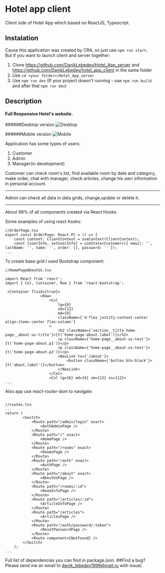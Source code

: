 
# Hotel app client
Client side of Hotel App which based on ReactJS, Typescript.
## Instalation
Cause this application was created by CRA, so just use 
```npm run start```.    
But if you want to launch client and server together:   
1. Clone https://github.com/DanikLebedev/Hotel_App_server and https://github.com/DanikLebedev/hotel_app_client in the same folder
2. Use ```cd <your folder>/Hotel_App_server``` 
3. Use 
```npm run dev```
(If your project doesn't running - use ```npm run build``` and after that  ```npm run dev```)
## Description
#### Full Responsive Hotel's website.

######Desktop version
![Desktop](Home_page_desktop.gif)

######Mobile version
![Mobile](Home_page_mobile.gif)

Application has some types of users:
1. Customer
2. Admin
3. Manager(in development)

Customer can check room's list, find available room by date and category, make order, chat with manager, check articles, change his own information in personal account.
***
Admin can check all data in data grids, change,update or delete it.
***
About 98% of all components created via React Hooks.

Some examples of using react hooks:
```
//OrderPage.tsx
export const OrderPage: React.FC = () => {
    const context: ClientContext = useContext(ClientContext);
    const [userInfo, setUserInfo] = useState<Customer>({ email: '', lastName: '', name: '', order: [], password: '' });
...
```
To create base grid I used Bootstrap component: 
```
//HomePageAboutUs.tsx

import React from 'react';
import { Col, Container, Row } from 'react-bootstrap';

 <Container fluid={true}>
                <Row>
                    <Col
                        lg={6}
                        sm={12}
                        md={6}
                        className={'d-flex justify-content-center align-items-center flex-column'}
                    >
                        <h2 className={'section__title home-page__about-us-title'}>{t('home-page-about.label')}</h2>
                        <p className={'home-page__about-us-text'}>{t('home-page-about.p1')}</p>
                        <p className={'home-page__about-us-text'}>{t('home-page-about.p2')}</p>
                        <NavLink to={'/about'}>
                            <button className={'button btn-black'}>{t('about.label')}</button>
                        </NavLink>
                    </Col>
                    <Col lg={6} md={6} sm={12} xs={12}>
...
```
Also app use react-router-dom to navigate:
```

//routes.tsx
...
return (
        <Switch>
            <Route path="/admin/login" exact>
                <AuthAdminPage />
            </Route>
            <Route path="/" exact>
                <HomePage />
            </Route>
            <Route path="/rooms" exact>
                <RoomsPage />
            </Route>
            <Route path="/auth" exact>
                <AuthPage />
            </Route>
            <Route path="/about" exact>
                <AboutUsPage />
            </Route>
            <Route path="/rooms/:id">
                <RoomInfoPage />
            </Route>
            <Route path="/articles/:id">
                <ArticleInfoPage />
            </Route>
            <Route path="/articles">
                <ArticlesPage />
            </Route>
            <Route path="/auth/password/:token">
                <ResetPasswordPage />
            </Route>
            <Route component={NotFound} />
        </Switch>
    );
...
```
Full list of dependencies you can find in package.json.
##Find a bug?
Please send me an email to danik_lebedev1999@mail.ru with issue)

